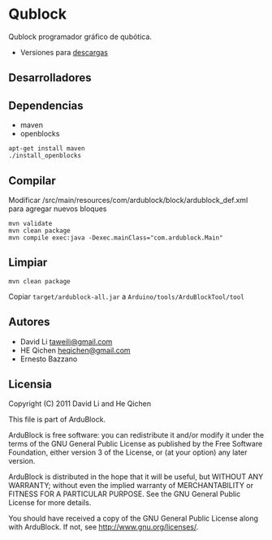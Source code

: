 Qublock
=======

Qublock programador gráfico de qubótica.

* Versiones para [descargas](https://github.com/Qubotica/qublock/releases/)

Desarrolladores
----

Dependencias
---

* maven
* openblocks

~~~
apt-get install maven
./install_openblocks
~~~

Compilar
---

Modificar /src/main/resources/com/ardublock/block/ardublock_def.xml para agregar nuevos bloques

~~~
mvn validate
mvn clean package
mvn compile exec:java -Dexec.mainClass="com.ardublock.Main"
~~~

Limpiar
----

~~~
mvn clean package
~~~

Copiar `target/ardublock-all.jar` a `Arduino/tools/ArduBlockTool/tool`

Autores
----
* David Li taweili@gmail.com
* HE Qichen heqichen@gmail.com
* Ernesto Bazzano

Licensia
----

Copyright (C) 2011 David Li and He Qichen

This file is part of ArduBlock.

ArduBlock is free software: you can redistribute it and/or modify
it under the terms of the GNU General Public License as published by
the Free Software Foundation, either version 3 of the License, or
(at your option) any later version.

ArduBlock is distributed in the hope that it will be useful,
but WITHOUT ANY WARRANTY; without even the implied warranty of
MERCHANTABILITY or FITNESS FOR A PARTICULAR PURPOSE.  See the
GNU General Public License for more details.

You should have received a copy of the GNU General Public License
along with ArduBlock.  If not, see <http://www.gnu.org/licenses/>.
